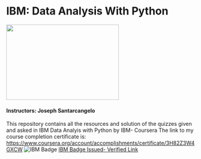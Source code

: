 
# IBM: Data Analysis With Python


<img src="https://github.com/aish-k/IBM-Data-Analytics/blob/main/IBM-Logo.png" width="300" height="200">


#### Instructors: Joseph Santarcangelo
This repository contains all the resources and solution of the quizzes given and asked in IBM Data Analyis with Python by IBM- Coursera
The link to my course completion certificate is: https://www.coursera.org/account/accomplishments/certificate/3H82Z3W4GXCW
![IBM Badge](https://github.com/aish-k/IBM-Data-Analytics/blob/main/IBM%20Badge%20-%20Data_Analysis%20with%20Python.png)
[IBM Badge Issued- Verified Link](https://www.youracclaim.com/badges/5e357576-48a1-4b96-a235-ba2004a9db3a/public_url)
